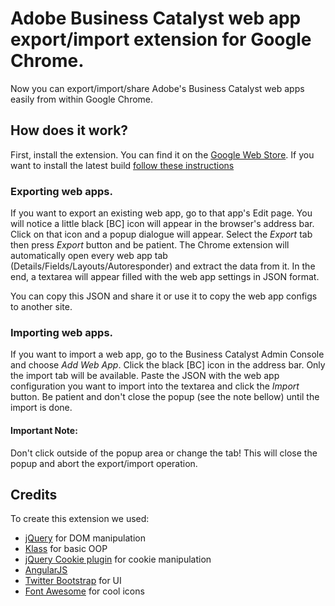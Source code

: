 Adobe Business Catalyst web app export/import extension for Google Chrome.
==
Now you can export/import/share Adobe's Business Catalyst web apps easily from within Google Chrome.

## How does it work?

First, install the extension. You can find it on the [Google Web Store](https://chrome.google.com/webstore/detail/bc-web-app-config-importe/cclmieohbdngonpnlcacncndajnfcjoi?hl=en-US&gl=001). If you want to install the latest build [follow these instructions](https://github.com/adobe-business-catalyst/web-app-export/blob/master/INSTALL.md)

### Exporting web apps.
If you want to export an existing web app, go to that app's Edit page. You will notice a little black [BC] icon will appear in the browser's address bar. Click on that icon and a popup dialogue will appear. Select the *Export* tab then press *Export* button and be patient. The Chrome extension will automatically open every web app tab (Details/Fields/Layouts/Autoresponder) and extract the data from it. In the end, a textarea will appear filled with the web app settings in JSON format.

You can copy this JSON and share it or use it to copy the web app configs to another site.

### Importing web apps.
If you want to import a web app, go to the Business Catalyst Admin Console and choose  *Add Web App*. Click the black [BC] icon in the address bar. Only the import tab will be available. Paste the JSON with the web app configuration you want to import into the textarea and click the *Import* button. Be patient and don't close the popup (see the note bellow) until the import is done.

#### Important Note:
Don't click outside of the popup area or change the tab! This will close the popup and abort the export/import operation.

## Credits

To create this extension we used:
* [jQuery](http://jquery.com/) for DOM manipulation 
* [Klass](https://github.com/ded/klass) for basic OOP 
* [jQuery Cookie plugin](https://github.com/carhartl/jquery-cookie) for cookie manipulation
* [AngularJS](http://angularjs.org/)
* [Twitter Bootstrap](http://twitter.github.io/bootstrap/) for UI
* [Font Awesome](http://fortawesome.github.com/Font-Awesome/) for cool icons
